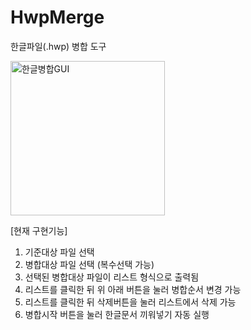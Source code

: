 # HwpMerge
한글파일(.hwp) 병합 도구

<img width="247" alt="한글병합GUI" src="https://user-images.githubusercontent.com/114547876/219998577-f43c0bb0-55c6-4168-8147-f095a62866ea.png">

[현재 구현기능]

1. 기준대상 파일 선택
2. 병합대상 파일 선택 (복수선택 가능)
3. 선택된 병합대상 파일이 리스트 형식으로 출력됨
4. 리스트를 클릭한 뒤 위 아래 버튼을 눌러 병합순서 변경 가능
5. 리스트를 클릭한 뒤 삭제버튼을 눌러 리스트에서 삭제 가능
6. 병합시작 버튼을 눌러 한글문서 끼워넣기 자동 실행
